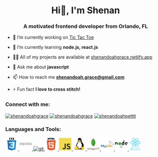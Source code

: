 <h1 align="center">Hi👋, I'm Shenan</h1>
<h3 align="center">A motivated frontend developer from Orlando, FL</h3>

- 🔭 I’m currently working on [Tic Tac Toe](https://github.com/shenando/tictactoeFINAL)

- 🌱 I’m currently learning **node.js, react.js**

- 👨‍💻 All of my projects are available at [shenandoahgrace.netlify.app](shenandoahgrace.netlify.app)

- 💬 Ask me about **javascript**

- 📫 How to reach me **shenandoah.grace@gmail.com**

- ⚡ Fun fact **I love to cross stitch!**

<h3 align="left">Connect with me:</h3>
<p align="left">
<a href="https://codepen.io/shenandoahgrace" target="blank"><img align="center" src="https://cdn.jsdelivr.net/npm/simple-icons@3.0.1/icons/codepen.svg" alt="shenandoahgrace" height="30" width="40" /></a>
<a href="https://twitter.com/shenandoahgrace" target="blank"><img align="center" src="https://cdn.jsdelivr.net/npm/simple-icons@3.0.1/icons/twitter.svg" alt="shenandoahgrace" height="30" width="40" /></a>
<a href="https://linkedin.com/in/shenandoahpettit" target="blank"><img align="center" src="https://cdn.jsdelivr.net/npm/simple-icons@3.0.1/icons/linkedin.svg" alt="shenandoahpettit" height="30" width="40" /></a>
</p>

<h3 align="left">Languages and Tools:</h3>
<p align="left"> <a href="https://www.w3schools.com/css/" target="_blank"> <img src="https://raw.githubusercontent.com/devicons/devicon/master/icons/css3/css3-original-wordmark.svg" alt="css3" width="40" height="40"/> </a> <a href="https://expressjs.com" target="_blank"> <img src="https://raw.githubusercontent.com/devicons/devicon/master/icons/express/express-original-wordmark.svg" alt="express" width="40" height="40"/> </a> <a href="https://git-scm.com/" target="_blank"> <img src="https://www.vectorlogo.zone/logos/git-scm/git-scm-icon.svg" alt="git" width="40" height="40"/> </a> <a href="https://www.w3.org/html/" target="_blank"> <img src="https://raw.githubusercontent.com/devicons/devicon/master/icons/html5/html5-original-wordmark.svg" alt="html5" width="40" height="40"/> </a> <a href="https://developer.mozilla.org/en-US/docs/Web/JavaScript" target="_blank"> <img src="https://raw.githubusercontent.com/devicons/devicon/master/icons/javascript/javascript-original.svg" alt="javascript" width="40" height="40"/> </a> <a href="https://www.linux.org/" target="_blank"> <img src="https://raw.githubusercontent.com/devicons/devicon/master/icons/linux/linux-original.svg" alt="linux" width="40" height="40"/> </a> <a href="https://www.mongodb.com/" target="_blank"> <img src="https://raw.githubusercontent.com/devicons/devicon/master/icons/mongodb/mongodb-original-wordmark.svg" alt="mongodb" width="40" height="40"/> </a> <a href="https://www.mysql.com/" target="_blank"> <img src="https://raw.githubusercontent.com/devicons/devicon/master/icons/mysql/mysql-original-wordmark.svg" alt="mysql" width="40" height="40"/> </a> <a href="https://nodejs.org" target="_blank"> <img src="https://raw.githubusercontent.com/devicons/devicon/master/icons/nodejs/nodejs-original-wordmark.svg" alt="nodejs" width="40" height="40"/> </a> <a href="https://reactjs.org/" target="_blank"> <img src="https://raw.githubusercontent.com/devicons/devicon/master/icons/react/react-original-wordmark.svg" alt="react" width="40" height="40"/> </a> </p>
